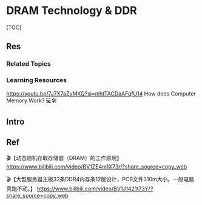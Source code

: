 # DRAM Technology & DDR

[TOC]



## Res
### Related Topics


### Learning Resources
https://youtu.be/7J7X7aZvMXQ?si=nihtTACDaAFqfU14
How does Computer Memory Work? 💻🛠



## Intro



## Ref
🎬【动态随机存取存储器（DRAM）的工作原理】 https://www.bilibili.com/video/BV1ZE4m1X73r/?share_source=copy_web

🎬【大型服务器主板32条DDR4内存条12层设计，PCB文件310m大小。一般电脑真跑不动。】 https://www.bilibili.com/video/BV1J1421t73Y/?share_source=copy_web
